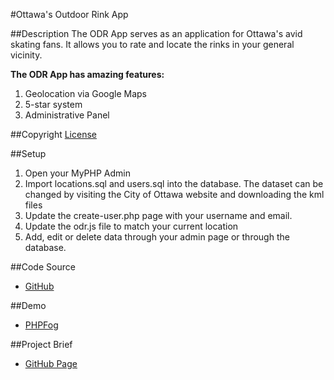 #Ottawa's Outdoor Rink App

##Description
The ODR App serves as an application for Ottawa's avid skating fans. It allows you to rate and locate the rinks in your general vicinity. 

**The ODR App has amazing features:**

1. Geolocation via Google Maps
2. 5-star system
3. Administrative Panel

##Copyright 
[License](https://github.com/amandamarochko/open-data-app/LICENSE.txt)

##Setup
1. Open your MyPHP Admin
2. Import locations.sql and users.sql into the database.
 The dataset can be changed by visiting the City of Ottawa website and downloading the kml files
3. Update the create-user.php page with your username and email. 
4. Update the odr.js file to match your current location
5. Add, edit or delete data through your admin page or through the database.

##Code Source
- [GitHub](https://github.com/amandamarochko/open-data-app)

##Demo
- [PHPFog](http://amandamarochko.phpfogapp.com/)

##Project Brief
- [GitHub Page](http://amandamarochko.github.com)